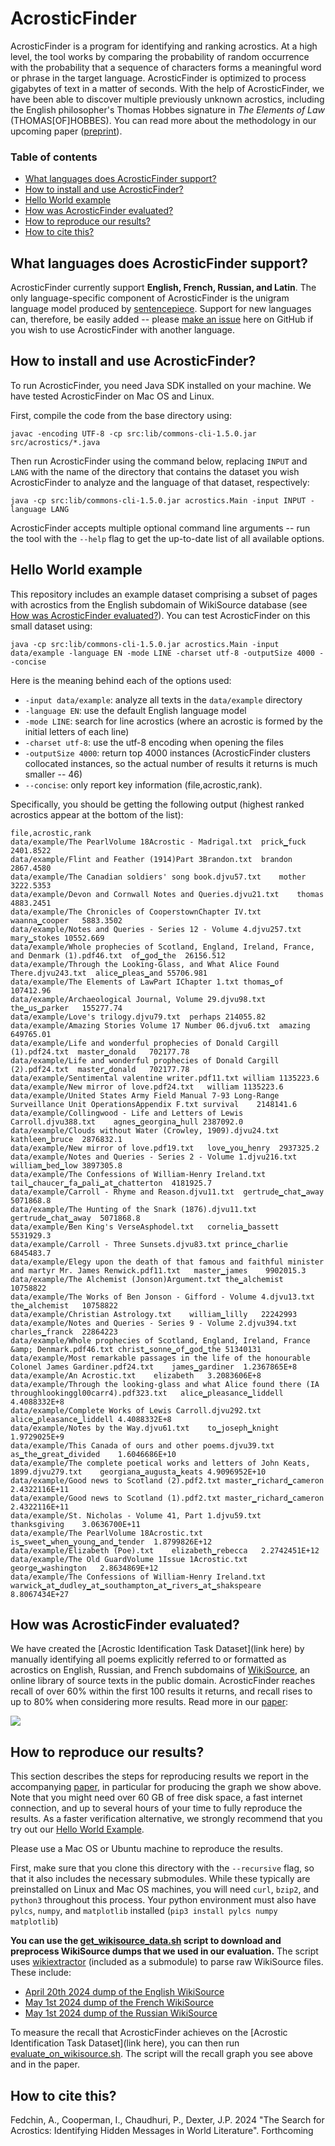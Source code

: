 # AcrosticFinder

AcrosticFinder is a program for identifying and ranking acrostics. 
At a high level, the tool works by comparing the probability of random occurrence with the probability that a sequence of characters forms a meaningful word or phrase in the target language.
AcrosticFinder is optimized to process gigabytes of text in a matter of seconds. 
With the help of AcrosticFinder, we have been able to discover multiple previously unknown acrostics, including the English philosopher's Thomas Hobbes signature in *The Elements of Law* (THOMAS[OF]HOBBES).
You can read more about the methodology in our upcoming paper ([preprint]()).

### Table of contents
- [What languages does AcrosticFinder support?](#what-languages-does-acrosticfinder-support)
- [How to install and use AcrosticFinder?](#how-to-install-and-use-acrosticfinder)
- [Hello World example](#hello-world-example)
- [How was AcrosticFinder evaluated?](#how-was-acrosticfinder-evaluated)
- [How to reproduce our results?](#how-to-reproduce-our-results)
- [How to cite this?](#how-to-cite-this)

## What languages does AcrosticFinder support?
AcrosticFinder currently support **English, French, Russian, and Latin**. 
The only language-specific component of AcrosticFinder is the unigram language model produced by [sentencepiece](https://github.com/google/sentencepiece).
Support for new languages can, therefore, be easily added -- please [make an issue]() here on GitHub if you wish to use AcrosticFinder with another language. 

## How to install and use AcrosticFinder?

To run AcrosticFinder, you need Java SDK installed on your machine.
We have tested AcrosticFinder on Mac OS and Linux.

First, compile the code from the base directory using:

```javac -encoding UTF-8 -cp src:lib/commons-cli-1.5.0.jar src/acrostics/*.java```

Then run AcrosticFinder using the command below, replacing `INPUT` and `LANG` with the name of the directory that contains the dataset you wish AcrosticFinder to analyze and the language of that dataset, respectively:

```java -cp src:lib/commons-cli-1.5.0.jar acrostics.Main -input INPUT -language LANG```

AcrosticFinder accepts multiple optional command line arguments -- run the tool with the `--help` flag to get the up-to-date list of all available options.

## Hello World example

This repository includes an example dataset comprising a subset of pages with acrostics from the English subdomain of WikiSource database (see [How was AcrosticFinder evaluated?](#how-was-acrosticfinder-evaluated)). 
You can test AcrosticFinder on this small dataset using:

```java -cp src:lib/commons-cli-1.5.0.jar acrostics.Main -input data/example -language EN -mode LINE -charset utf-8 -outputSize 4000 --concise```

Here is the meaning behind each of the options used:
- `-input data/example`: analyze all texts in the `data/example` directory
- `-language EN`: use the default English language model
- `-mode LINE`: search for line acrostics (where an acrostic is formed by the initial letters of each line)
- `-charset utf-8`: use the utf-8 encoding when opening the files
- `-outputSize 4000`: return top 4000 instances (AcrosticFinder clusters collocated instances, so the actual number of results it returns is much smaller -- 46)
- `--concise`: only report key information (file,acrostic,rank).

Specifically, you should be getting the following output (highest ranked acrostics appear at the bottom of the list):

```
file,acrostic,rank
data/example/The PearlVolume 18Acrostic - Madrigal.txt	prick▁fuck	2401.8522
data/example/Flint and Feather (1914)Part 3Brandon.txt	brandon	2867.4580
data/example/The Canadian soldiers' song book.djvu57.txt	mother	3222.5353
data/example/Devon and Cornwall Notes and Queries.djvu21.txt	thomas	4883.2451
data/example/The Chronicles of CooperstownChapter IV.txt	waanna▁cooper	5883.3502
data/example/Notes and Queries - Series 12 - Volume 4.djvu257.txt	mary▁stokes	10552.669
data/example/Whole prophecies of Scotland, England, Ireland, France, and Denmark (1).pdf46.txt	of▁god▁the	26156.512
data/example/Through the Looking-Glass, and What Alice Found There.djvu243.txt	alice▁pleas▁and	55706.981
data/example/The Elements of LawPart IChapter 1.txt	thomas▁of	107412.96
data/example/Archaeological Journal, Volume 29.djvu98.txt	the▁us▁parker	155277.74
data/example/Love's trilogy.djvu79.txt	perhaps	214055.82
data/example/Amazing Stories Volume 17 Number 06.djvu6.txt	amazing	649765.01
data/example/Life and wonderful prophecies of Donald Cargill (1).pdf24.txt	master▁donald	702177.78
data/example/Life and wonderful prophecies of Donald Cargill (2).pdf24.txt	master▁donald	702177.78
data/example/Sentimental valentine writer.pdf11.txt	william	1135223.6
data/example/New mirror of love.pdf24.txt	william	1135223.6
data/example/United States Army Field Manual 7-93 Long-Range Surveillance Unit OperationsAppendix F.txt	survival	2148141.6
data/example/Collingwood - Life and Letters of Lewis Carroll.djvu388.txt	agnes▁georgina▁hull	2387092.0
data/example/Clouds without Water (Crowley, 1909).djvu24.txt	kathleen▁bruce	2876832.1
data/example/New mirror of love.pdf19.txt	love▁you▁henry	2937325.2
data/example/Notes and Queries - Series 2 - Volume 1.djvu216.txt	william▁bed▁low	3897305.8
data/example/The Confessions of William-Henry Ireland.txt	tail▁chaucer▁fa▁pali▁at▁chatterton	4181925.7
data/example/Carroll - Rhyme and Reason.djvu11.txt	gertrude▁chat▁away	5071868.8
data/example/The Hunting of the Snark (1876).djvu11.txt	gertrude▁chat▁away	5071868.8
data/example/Ben King's VerseAsphodel.txt	cornelia▁bassett	5531929.3
data/example/Carroll - Three Sunsets.djvu83.txt	prince▁charlie	6845483.7
data/example/Elegy upon the death of that famous and faithful minister and martyr Mr. James Renwick.pdf11.txt	master▁james	9902015.3
data/example/The Alchemist (Jonson)Argument.txt	the▁alchemist	10758822
data/example/The Works of Ben Jonson - Gifford - Volume 4.djvu13.txt	the▁alchemist	10758822
data/example/Christian Astrology.txt	william▁lilly	22242993
data/example/Notes and Queries - Series 9 - Volume 2.djvu394.txt	charles▁franck	22864223
data/example/Whole prophecies of Scotland, England, Ireland, France &amp; Denmark.pdf46.txt	christ▁sonne▁of▁god▁the	51340131
data/example/Most remarkable passages in the life of the honourable Colonel James Gardiner.pdf24.txt	james▁gardiner	1.2367865E+8
data/example/An Acrostic.txt	elizabeth	3.2083606E+8
data/example/Through the looking-glass and what Alice found there (IA throughlookinggl00carr4).pdf323.txt	alice▁pleasance▁liddell	4.4088332E+8
data/example/Complete Works of Lewis Carroll.djvu292.txt	alice▁pleasance▁liddell	4.4088332E+8
data/example/Notes by the Way.djvu61.txt	to▁joseph▁knight	1.9729025E+9
data/example/This Canada of ours and other poems.djvu39.txt	as▁the▁great▁divided	1.6046686E+10
data/example/The complete poetical works and letters of John Keats, 1899.djvu279.txt	georgiana▁augusta▁keats	4.9096952E+10
data/example/Good news to Scotland (2).pdf2.txt	master▁richard▁cameron	2.4322116E+11
data/example/Good news to Scotland (1).pdf2.txt	master▁richard▁cameron	2.4322116E+11
data/example/St. Nicholas - Volume 41, Part 1.djvu59.txt	thanksgiving	3.0636700E+11
data/example/The PearlVolume 18Acrostic.txt	is▁sweet▁when▁young▁and▁tender	1.8799826E+12
data/example/Elizabeth (Poe).txt	elizabeth▁rebecca	2.2742451E+12
data/example/The Old GuardVolume 1Issue 1Acrostic.txt	george▁washington	2.8634869E+12
data/example/The Confessions of William-Henry Ireland.txt	warwick▁at▁dudley▁at▁southampton▁at▁rivers▁at▁shakspeare	8.8067434E+27
```

## How was AcrosticFinder evaluated?

We have created the [Acrostic Identification Task Dataset](link here) by manually identifying all poems explicitly referred to or formatted as acrostics on English, Russian, and French subdomains of [WikiSource](https://en.wikisource.org/wiki/Main_Page), an online library of source texts in the public domain.
AcrosticFinder reaches recall of over 60% within the first 100 results it returns, and recall rises to up to 80% when considering more results.
Read more in our [paper]():

![](data/recall.png)

## How to reproduce our results?

This section describes the steps for reproducing results we report in the accompanying [paper](), 
in particular for producing the graph we show above.
Note that you might need over 60 GB of free disk space, a fast internet connection, and up to several hours of your time to fully reproduce the results.
As a faster verification alternative, we strongly recommend that you try out our [Hello World Example](#hello-world-example).

Please use a Mac OS or Ubuntu machine to reproduce the results.

First, make sure that you clone this directory with the `--recursive` flag, so that it also includes the necessary submodules.
While these typically are preinstalled on Linux and Mac OS machines, you will need `curl`, `bzip2`, and `python3` throughout this process.
Your python environment must also have `pylcs`, `numpy`, and `matplotlib` installed (`pip3 install pylcs numpy matplotlib`)

**You can use the [get_wikisource_data.sh](data/get_wikisource_data.sh) script to download and preprocess WikiSource dumps that we used in our evaluation.**
The script uses [wikiextractor](https://github.com/Dargones/wikiextractor) (included as a submodule) to parse raw WikiSource files.
These include:
- [April 20th 2024 dump of the English WikiSource](https://dumps.wikimedia.org/enwikisource/20240420/enwikisource-20240420-pages-meta-current.xml.bz2)
- [May 1st 2024 dump of the French WikiSource](https://dumps.wikimedia.org/frwikisource/20240501/frwikisource-20240501-pages-meta-current.xml.bz2)
- [May 1st 2024 dump of the Russian WikiSource](https://dumps.wikimedia.org/ruwikisource/20240501/ruwikisource-20240501-pages-meta-current.xml.bz2)

To measure the recall that AcrosticFinder achieves on the [Acrostic Identification Task Dataset](link here), you can then 
run [evaluate_on_wikisource.sh](data/evaluate_on_wikisource.sh). 
The script will the recall graph you see above and in the paper. 

## How to cite this?

Fedchin, A., Cooperman, I., Chaudhuri, P., Dexter, J.P. 2024 "The Search for Acrostics: Identifying Hidden Messages in World Literature". Forthcoming